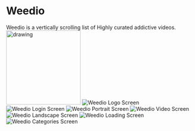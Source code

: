 
# Weedio
Weedio is a vertically scrolling list of Highly curated addictive videos.
<img src="logoscreen.jpeg" alt="drawing" width="200"/>
![Weedio Logo Screen](/screenshots/logoscreen.jpeg )
![Weedio Login Screen](/screenshots/googleLogin.jpeg )
![Weedio Portrait Screen](/screenshots/portrait.jpeg )
![Weedio Video Screen](/screenshots/video.jpeg )
![Weedio Landscape Screen](/screenshots/landscape.jpeg )
![Weedio Loading Screen](/screenshots/Loading.jpeg )
![Weedio Categories Screen](/screenshots/categories.jpeg )
